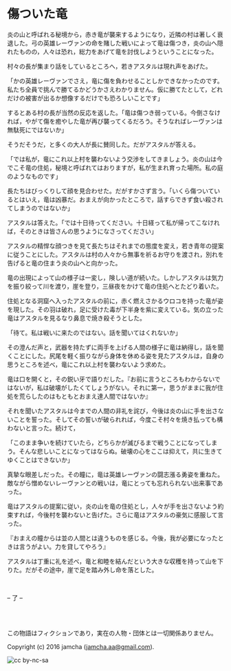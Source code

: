 # 傷ついた竜

炎の山と呼ばれる秘境から，赤き竜が襲来するようになり，近隣の村は著しく衰退した。弓の英雄レーヴァンの命を賭した戦いによって竜は傷つき，炎の山へ隠れたものの，人々は恐れ，総力をあげて竜を討伐しようということになった。  

村々の長が集まり話をしているところへ，若きアスタルは現れ声をあげた。  

「かの英雄レーヴァンでさえ，竜に傷を負わせることしかできなかったのです。私たち全員で挑んで勝てるかどうかさえわかりません。仮に勝てたとして，どれだけの被害が出るか想像するだけでも恐ろしいことです」  

するとある村の長が当然の反応を返した。「竜は傷つき弱っている。今倒さなければ，やがて傷を癒やした竜が再び襲ってくるだろう。そうなればレーヴァンは無駄死にではないか」  

そうだそうだ，と多くの大人が長に賛同した。だがアスタルが答える。  

「では私が，竜にこれ以上村を襲わないよう交渉をしてきましょう。炎の山は今でこそ竜の住処，秘境と呼ばれてはおりますが，私が生まれ育った場所。私の庭のようなものです」  

長たちはびっくりして顔を見合わせた。だがすかさず言う。「いくら傷ついているとはいえ，竜は凶暴だ。おまえが向かったところで，話すらできず食い殺されてしまうのではないか」  

アスタルは答えた。「では十日待ってください。十日経って私が帰ってこなければ，そのときは皆さんの思うようになさってください」  

アスタルの精悍な顔つきを見て長たちはそれまでの態度を変え，若き青年の提案に従うことにした。アスタルは村の人々から無事を祈るお守りを渡され，別れを告げると竜の住まう炎の山へと向かった。  

竜の出現によって山の様子は一変し，険しい道が続いた。しかしアスタルは気力を振り絞って川を渡り，崖を登り，三昼夜をかけて竜の住処へとたどり着いた。  

住処となる洞窟へ入ったアスタルの前に，赤く燃えさかるウロコを持った竜が姿を現した。その羽は破れ，足に受けた毒が下半身を紫に変えている。気の立った竜はアスタルを見るなり鼻息で焼き殺そうとした。  

「待て。私は戦いに来たのではない。話を聞いてはくれないか」  

その澄んだ声と，武器を持たずに両手を上げる人間の様子に竜は納得し，話を聞くことにした。尻尾を軽く振りながら身体を休める姿を見たアスタルは，自身の思うところを述べ，竜にこれ以上村を襲わないよう求めた。  

竜は口を開くと，その鋭い牙で語りだした。『お前に言うところもわからないではないが，私は破壊がしたくてしょうがない。それに第一，思うがままに我が住処を荒らしたのはもともとおまえ達人間ではないか』  

それを聞いたアスタルは今までの人間の非礼を詫び，今後は炎の山に手を出さないことを誓った。そしてその誓いが破られれば，今度こそ村々を焼き払っても構わないと言った。続けて，  

「このまま争いを続けていたら，どちらかが滅びるまで戦うことになってしまう。そんな悲しいことになってはならぬ。破壊の心をここは抑えて，共に生きてゆくことはできないか」  

真摯な眼差しだった。その瞳に，竜は英雄レーヴァンの闘志漲る勇姿を重ねた。敵ながら憎めないレーヴァンとの戦いは，竜にとっても忘れられない出来事であった。  

竜はアスタルの提案に従い，炎の山を竜の住処とし，人々が手を出さないよう約束すれば，今後村を襲わないと告げた。さらに竜はアスタルの豪気に感服して言った。  

『おまえの瞳からは並の人間とは違うものを感じる。今後，我が必要になったときは言うがよい。力を貸してやろう』  

アスタルは丁重に礼を述べ，竜と和睦を結んだという大きな収穫を持って山を下りた。だがその途中，崖で足を踏み外し命を落とした。  

<br>  

&#x2013; 了 &#x2013;  

<br>  
<br>  

この物語はフィクションであり，実在の人物・団体とは一切関係ありません。  

Copyright (c) 2016 jamcha (jamcha.aa@gmail.com).  

![cc by-nc-sa](http://i.creativecommons.org/l/by-nc-sa/4.0/88x31.png)
